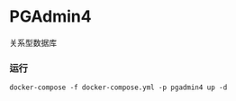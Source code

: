 # PGAdmin4



关系型数据库

### 运行

```shell
docker-compose -f docker-compose.yml -p pgadmin4 up -d
```



